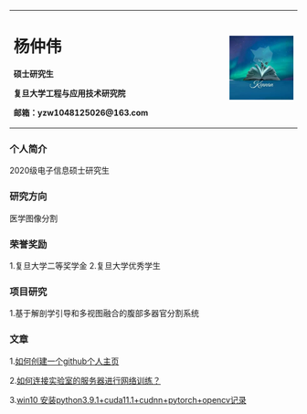 <table border="0">
  <tr>
    <td width="75%">
      <h1>杨仲伟</h1>
      <p><b>硕士研究生</b></p>
      <p><b>复旦大学工程与应用技术研究院</b></p>
      <p><b>邮箱：yzw1048125026@163.com</b></p>
    </td>
    <td width="25%">
      <img src="/kennan.jpg" width="100%">
    </td>
  </tr>
</table>


### 个人简介
  2020级电子信息硕士研究生
### 研究方向
  医学图像分割
### 荣誉奖励
  1.复旦大学二等奖学金
  2.复旦大学优秀学生
### 项目研究
  1.基于解剖学引导和多视图融合的腹部多器官分割系统
### 文章
1.[如何创建一个github个人主页](/article001_2022_2_21.md) 

2.[如何连接实验室的服务器进行网络训练？](/article002_2022_2_22.md) 

3.[win10 安装python3.9.1+cuda11.1+cudnn+pytorch+opencv记录](/article003_2022_2_22.md) 
